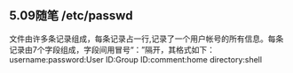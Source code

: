 ## 5.09随笔 /etc/passwd  
文件由许多条记录组成，每条记录占一行,记录了一个用户帐号的所有信息。每条记录由7个字段组成，字段间用冒号“：”隔开，其格式如下：  
username:password:User ID:Group ID:comment:home directory:shell  

